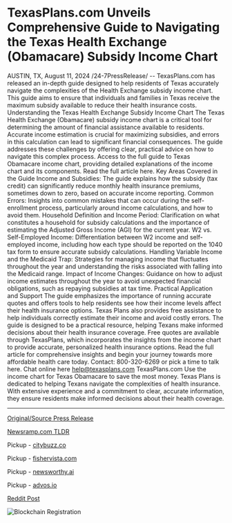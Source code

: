 # TexasPlans.com Unveils Comprehensive Guide to Navigating the Texas Health Exchange (Obamacare) Subsidy Income Chart

AUSTIN, TX, August 11, 2024 /24-7PressRelease/ -- TexasPlans.com has released an in-depth guide designed to help residents of Texas accurately navigate the complexities of the Health Exchange subsidy income chart. This guide aims to ensure that individuals and families in Texas receive the maximum subsidy available to reduce their health insurance costs.  Understanding the Texas Health Exchange Subsidy Income Chart  The Texas Health Exchange (Obamacare) subsidy income chart is a critical tool for determining the amount of financial assistance available to residents. Accurate income estimation is crucial for maximizing subsidies, and errors in this calculation can lead to significant financial consequences. The guide addresses these challenges by offering clear, practical advice on how to navigate this complex process.  Access to the full guide to Texas Obamacare income chart, providing detailed explanations of the income chart and its components. Read the full article here.  Key Areas Covered in the Guide  Income and Subsidies:  The guide explains how the subsidy (tax credit) can significantly reduce monthly health insurance premiums, sometimes down to zero, based on accurate income reporting.  Common Errors:  Insights into common mistakes that can occur during the self-enrollment process, particularly around income calculations, and how to avoid them.  Household Definition and Income Period:  Clarification on what constitutes a household for subsidy calculations and the importance of estimating the Adjusted Gross Income (AGI) for the current year.  W2 vs. Self-Employed Income:  Differentiation between W2 income and self-employed income, including how each type should be reported on the 1040 tax form to ensure accurate subsidy calculations.  Handling Variable Income and the Medicaid Trap:  Strategies for managing income that fluctuates throughout the year and understanding the risks associated with falling into the Medicaid range.  Impact of Income Changes:  Guidance on how to adjust income estimates throughout the year to avoid unexpected financial obligations, such as repaying subsidies at tax time.  Practical Application and Support  The guide emphasizes the importance of running accurate quotes and offers tools to help residents see how their income levels affect their health insurance options. Texas Plans also provides free assistance to help individuals correctly estimate their income and avoid costly errors.  The guide is designed to be a practical resource, helping Texans make informed decisions about their health insurance coverage. Free quotes are available through TexasPlans, which incorporates the insights from the income chart to provide accurate, personalized health insurance options.  Read the full article for comprehensive insights and begin your journey towards more affordable health care today.  Contact:  800-320-6269 or pick a time to talk here. Chat online here help@texasplans.com TexasPlans.com  Use the income chart for Texas Obamacare to save the most money.  Texas Plans is dedicated to helping Texans navigate the complexities of health insurance. With extensive experience and a commitment to clear, accurate information, they ensure residents make informed decisions about their health coverage. 

---

[Original/Source Press Release](https://www.24-7pressrelease.com/press-release/513309/texasplanscom-unveils-comprehensive-guide-to-navigating-the-texas-health-exchange-obamacare-subsidy-income-chart)
                    

[Newsramp.com TLDR](https://newsramp.com/curated-news/texasplans-com-releases-comprehensive-guide-to-navigate-health-exchange-subsidy-income-chart/e73a209fb89cbe88b1dde19ebd545b8d) 


Pickup - [citybuzz.co](https://citybuzz.co/2024/08/11/texasplans-com-launches-comprehensive-guide-to-texas-health-exchange-subsidies)

Pickup - [fishervista.com](https://fishervista.com/en/texasplans-com-introduces-comprehensive-guide-to-texas-health-exchange-subsidy-income-chart/20245634)

Pickup - [newsworthy.ai](https://newsworthy.ai/curated/texasplans-com-releases-comprehensive-guide-to-texas-health-exchange-subsidies/20245634)

Pickup - [advos.io](https://advos.io/en/texasplans-com-releases-essential-guide-for-navigating-texas-health-exchange-subsidies/20245634)
 



[Reddit Post](https://www.reddit.com/r/newsramp/comments/1eq7ayo/texasplanscom_releases_comprehensive_guide_to/) 



![Blockchain Registration](https://cdn.newsramp.app/24-7PressRelease/qrcode/248/11/bakeGvBK.webp)